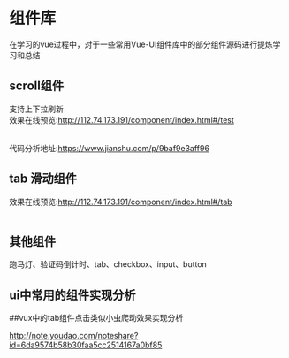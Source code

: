 
# 组件库
 在学习的vue过程中，对于一些常用Vue-UI组件库中的部分组件源码进行提炼学习和总结


## scroll组件

支持上下拉刷新<br>
效果在线预览:http://112.74.173.191/component/index.html#/test<br><br>

代码分析地址:https://www.jianshu.com/p/9baf9e3aff96<br>


## tab 滑动组件

效果在线预览:http://112.74.173.191/component/index.html#/tab<br><br>


## 其他组件
 跑马灯、验证码倒计时、tab、checkbox、input、button


## ui中常用的组件实现分析

##vux中的tab组件点击类似小虫爬动效果实现分析

http://note.youdao.com/noteshare?id=6da9574b58b30faa5cc2514167a0bf85
